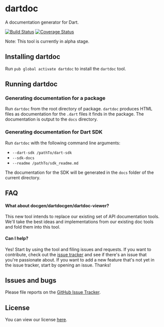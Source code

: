 # dartdoc

A documentation generator for Dart.

[![Build Status](https://travis-ci.org/dart-lang/dartdoc.svg)](https://travis-ci.org/dart-lang/dartdoc)
[![Coverage Status](https://img.shields.io/coveralls/dart-lang/dartdoc.svg)](https://coveralls.io/r/dart-lang/dartdoc)

Note: This tool is currently in alpha stage.

## Installing dartdoc

Run `pub global activate dartdoc` to install the `dartdoc` tool.

## Running dartdoc

### Generating documentation for a package

Run `dartdoc` from the root directory of package. `dartdoc` produces HTML files as documentation for the 
`.dart` files it finds in the package. The documentation is output to the `docs` directory.

### Generating documentation for Dart SDK

Run `dartdoc` with the following command line arguments:

- `--dart-sdk /pathTo/dart-sdk`
- `--sdk-docs`
- `--readme /pathTo/sdk_readme.md`

The documentation for the SDK will be generated in the `docs` folder of the current directory.

## FAQ

#### What about docgen/dartdocgen/dartdoc-viewer?
This new tool intends to replace our existing set of API documentation
tools. We'll take the best ideas and implementations from our existing doc
tools and fold them into this tool.

#### Can I help?
Yes! Start by using the tool and filing issues and requests. If you want
to contribute, check out the [issue tracker][issues] and see if there's an issue
that you're passionate about. If you want to add a new feature that's not
yet in the issue tracker, start by opening an issue. Thanks!

## Issues and bugs

Please file reports on the [GitHub Issue Tracker][issues].

## License

You can view our license
[here](https://github.com/dart-lang/dartdoc/blob/master/LICENSE).

[issues]: https://github.com/dart-lang/dartdoc/issues
